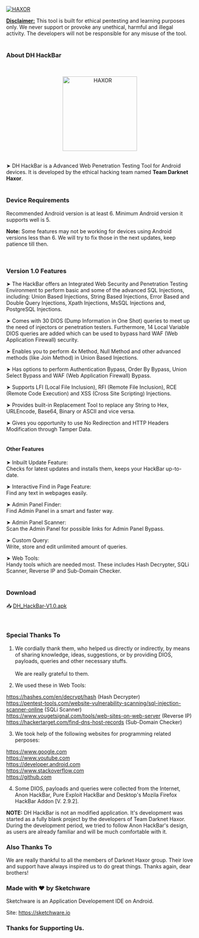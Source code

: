 <p> <a href="#"><img title="HAXOR" src="https://raw.githubusercontent.com/darknethaxor/picture/main/20210130_095536.png"> </a> </p>
<b><u>Disclaimer:</u></b> This tool is built for ethical pentesting and learning purposes only. We never support or provoke any unethical, harmful and illegal activity. The developers will not be responsible for any misuse of the tool.
<br>
<br>

### About DH HackBar
<br>
<p align="center"> <a href="#"><img title="HAXOR" src="https://1.bp.blogspot.com/-ui9y_7kjZQQ/X65oQ5mMZ4I/AAAAAAAAADA/E7NzB1nhbpQn1J1mNGOX3Zx8WtJSrP5AwCLcBGAsYHQ/s320/20201113_170028.png" height="200" width="200"> </a> </p>
<br>
➤ DH HackBar is a Advanced Web Penetration Testing Tool for Android devices. It is developed by the ethical hacking team named <b>Team Darknet Haxor</b>.
<br>
<br>

### Device Requirements

<p>Recommended Android version is at least 6. Minimum Android version it supports well is 5.</p>
<p><b>Note:</b> Some features may not be working for devices using Android versions less than 6. We will try to fix those in the next updates, keep patience till then.</p>
<br>

### Version 1.0 Features

➤ The HackBar offers an Integrated Web Security and Penetration Testing Environment to perform basic and some of the advanced SQL Injections, including:
Union Based Injections,
String Based Injections,
Error Based and Double Query Injections,
Xpath Injections,
MsSQL Injections and,
PostgreSQL Injections.

➤ Comes with 30 DIOS (Dump Information in One Shot) queries to meet up the need of injectors or penetration testers. Furthermore, 14 Local Variable DIOS queries are added which can be used to bypass hard WAF (Web Application Firewall) security.

➤ Enables you to perform 4x Method, Null Method and other advanced methods (like Join Method) in Union Based Injections.

➤ Has options to perform Authentication Bypass, Order By Bypass, Union Select Bypass and WAF (Web Application Firewall) Bypass.

➤ Supports LFI (Local File Inclusion), RFI (Remote File Inclusion), RCE (Remote Code Execution) and XSS (Cross Site Scripting) Injections.

➤ Provides built-in Replacement Tool to replace any String to Hex, URLEncode, Base64, Binary or ASCII and vice versa.

➤ Gives you opportunity to use No Redirection and HTTP Headers Modification through Tamper Data.
<br>
<br>

#### Other Features

➤ Inbuilt Update Feature:
<br>
Checks for latest updates and installs them, keeps your HackBar up-to-date.

➤ Interactive Find in Page Feature:
<br>
Find any text in webpages easily.

➤ Admin Panel Finder:
<br>
Find Admin Panel in a smart and faster way.

➤ Admin Panel Scanner:
<br>
Scan the Admin Panel for possible links for Admin Panel Bypass.

➤ Custom Query:
<br>
Write, store and edit unlimited amount of queries.

➤ Web Tools:
<br>
Handy tools which are needed most. These includes Hash Decrypter, SQLi Scanner, Reverse IP and Sub-Domain Checker.
<br>
<br>

### Download

📥 <a href="https://github.com/darknethaxor/DH-HackBar/raw/main/Latest.apk">DH_HackBar-V1.0.apk</a>

<br>

### Special Thanks To

1. We cordially thank them, who helped us directly or indirectly, by means of sharing knowledge, ideas, suggestions, or by providing DIOS, payloads, queries and other necessary stuffs. <br><br>We are really grateful to them.

2. We used these in Web Tools:

https://hashes.com/en/decrypt/hash (Hash Decrypter)<br>
https://pentest-tools.com/website-vulnerability-scanning/sql-injection-scanner-online (SQLi Scanner)<br>
https://www.yougetsignal.com/tools/web-sites-on-web-server (Reverse IP)<br>
https://hackertarget.com/find-dns-host-records (Sub-Domain Checker)

3. We took help of the following websites for programming related perposes:

https://www.google.com<br>
https://www.youtube.com<br>
https://developer.android.com<br>
https://www.stackoverflow.com<br>
https://github.com

4. Some DIOS, payloads and queries were collected from the Internet, Anon HackBar, Pure Exploit HackBar and Desktop's Mozila Firefox HackBar Addon [V. 2.9.2].

<b>NOTE:</b> DH HackBar is not an modified application. It's development was started as a fully blank project by the developers of Team Darknet Haxor. During the development period, we tried to follow Anon HackBar's design, as users are already familiar and will be much comfortable with it.

### Also Thanks To

We are really thankful to all the members of Darknet Haxor group. Their love and support have always inspired us to do great things. Thanks again, dear brothers!

### Made with ❤️ by Sketchware

Sketchware is an Application Developement IDE on Android.

Site: https://sketchware.io


### Thanks for Supporting Us.
